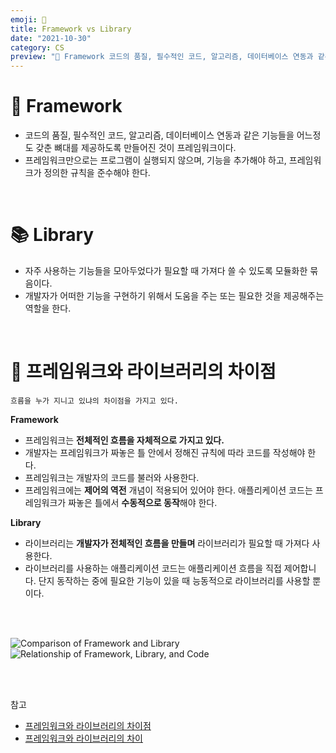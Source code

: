 ```yaml
---
emoji: 🧢
title: Framework vs Library
date: "2021-10-30"
category: CS
preview: "🚗 Framework 코드의 품질, 필수적인 코드, 알고리즘, 데이터베이스 연동과 같은 기능들을 어느정도 갖춘 뼈대를 제공하도록 만들어진 것이 프레임워크이다. 프레임워크만으로는 프로그램이 실행되지 않으며, 기능을 추가해야 하고, 프레임워크가 정의한 규칙을 준수해야 한다. 📚 Library 자주 사용하는 기능들을 모아두었다가 필요할 때 가져다 쓸 수 있도록 모듈화한 묶음이다. 개발자가 어떠한 기능을 구현하기 위해서 도움을 주는 또는 필요한 것을 제공해주는 역할을 한다."
---
```


# 🚗 Framework

- 코드의 품질, 필수적인 코드, 알고리즘, 데이터베이스 연동과 같은 기능들을 어느정도 갖춘 뼈대를 제공하도록 만들어진 것이 프레임워크이다.
- 프레임워크만으로는 프로그램이 실행되지 않으며, 기능을 추가해야 하고, 프레임워크가 정의한 규칙을 준수해야 한다.

<br/>

# 📚 Library

- 자주 사용하는 기능들을 모아두었다가 필요할 때 가져다 쓸 수 있도록 모듈화한 묶음이다.
- 개발자가 어떠한 기능을 구현하기 위해서 도움을 주는 또는 필요한 것을 제공해주는 역할을 한다.

<br/>

# 📌 프레임워크와 라이브러리의 차이점

`흐름을 누가 지니고 있냐의 차이점을 가지고 있다.`

**Framework**

- 프레임워크는 **전체적인 흐름을 자체적으로 가지고 있다.**
- 개발자는 프레임워크가 짜놓은 틀 안에서 정해진 규칙에 따라 코드를 작성해야 한다.
- 프레임워크는 개발자의 코드를 불러와 사용한다.
- 프레임워크에는 **제어의 역전** 개념이 적용되어 있어야 한다. 애플리케이션 코드는 프레임워크가 짜놓은 틀에서 **수동적으로 동작**해야 한다.

**Library**

- 라이브러리는 **개발자가 전체적인 흐름을 만들며** 라이브러리가 필요할 때 가져다 사용한다.
- 라이브러리를 사용하는 애플리케이션 코드는 애플리케이션 흐름을 직접 제어합니다. 단지 동작하는 중에 필요한 기능이 있을 때 능동적으로 라이브러리를 사용할 뿐이다.

<br/><br/>

![Comparison of Framework and Library](1.png)
![Relationship of Framework, Library, and Code](2.png)

<br/><br/>

참고

- [프레임워크와 라이브러리의 차이점](https://webclub.tistory.com/458)
- [프레임워크와 라이브러리의 차이](https://juyeop.tistory.com/23)
